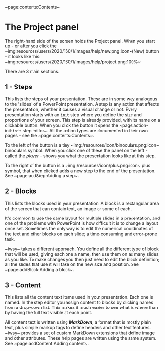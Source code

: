 ~page:contents:Contents~

# The Project panel

The right-hand side of the screen holds the Project panel. When you start up - or after you click the ~img:resources/users/2020/160/1/images/help/new.png:icon~(New) button - it looks like this:
~img:resources/users/2020/160/1/images/help/project.png:100%~

There are 3 main sections.

## 1 - Steps

This lists the steps of your presentation. These are in some way analogous to the 'slides' of a PowerPoint presentation. A step is any action that affects the presentation, whether it causes a visual change or not. Every presentation starts with an `init` step where you define the size and proportions of your screen. This step is already provided, with its name on a clickable button. When you click the button it opens the ~page:action-init:`init` step editor~. All the action types are documented in their own pages - see the ~page:contents:Contents~.

To the left of the button is a tiny ~img:/resources/icon/binoculars.png:icon~ binoculars symbol. When you click one of these the panel on the left - called the _player_ - shows you what the presentation looks like at this step.

To the right of the button is a ~img:/resources/icon/plus.png:icon~ plus symbol, that when clicked adds a new step to the end of the presentation. See ~page:addStep:Adding a step~.

## 2 - Blocks

This lists the blocks used in your presentation. A block is a rectangular area of the screen that can contain text, an image or some of each.

It's common to use the same layout for multiple slides in a presentation, and one of the problems with PowerPoint is how difficult it is to change a layout once set. Sometimes the only way is to edit the numerical coordinates of the text and other blocks on each slide; a time-consuming and error-prone task.

~iwsy~ takes a different approach. You define all the different type of block that will be used, giving each one a name, then use them on as many slides as you like. To make changes you then just need to edit the block definition; all the slides that use it will take on the new size and position. See ~page:addBlock:Adding a block~.

## 3 - Content

This lists all the content text items used in your presentation. Each one is named. In the step editor you assign content to blocks by clicking names from a drop-down list. This makes it much easier to see what is where than by having the full text visible at each point.

All content text is written using **_MarkDown_**; a format that is mostly plain text, plus simple markup tags to define headers and other text features. ~iwsy~ provides a set of custom MarkDown extensions that define image and other attributes. These help pages are written using the same system. See ~page:addContent:Adding content~.
